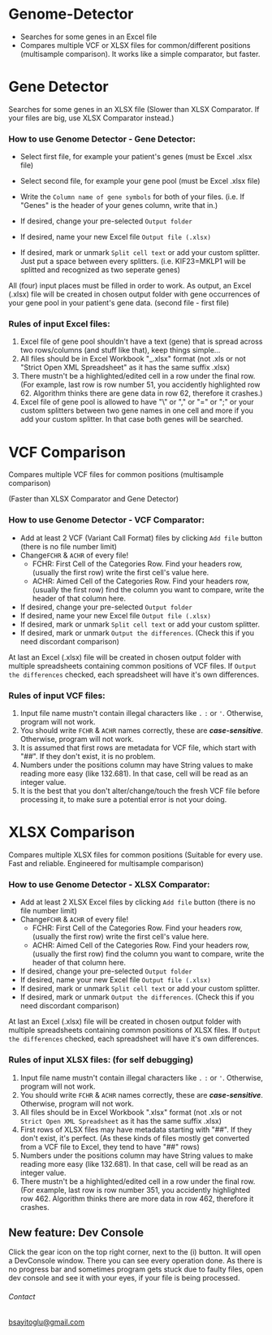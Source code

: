 # Genome-Detector
* Searches for some genes in an Excel file
* Compares multiple VCF or XLSX files for common/different positions (multisample comparison). It works like a simple comparator, but faster.

# Gene Detector
Searches for some genes in an XLSX file
(Slower than XLSX Comparator. If your files are big, use XLSX Comparator instead.)

### How to use Genome Detector - Gene Detector:
* Select first file, for example your patient's genes   (must be Excel .xlsx file)
* Select second file, for example your gene pool        (must be Excel .xlsx file)
* Write the `Column name of gene symbols` for both of your files. (i.e. If "Genes" is the header of your genes column, write that in.)

* If desired, change your pre-selected `Output folder`
* If desired, name your new Excel file `Output file (.xlsx)`
* If desired, mark or unmark `Split cell text` or add your custom splitter. Just put a space between every splitters. (i.e. KIF23=MKLP1 will be splitted and recognized as two seperate genes)

All (four) input places must be filled in order to work.
As output, an Excel (.xlsx) file will be created in chosen output folder with gene occurrences of your gene pool in your patient's gene data. (second file - first file)

### Rules of input Excel files:
1. Excel file of gene pool shouldn't have a text (gene) that is spread across two rows/columns (and stuff like that), keep things simple...
2. All files should be in Excel Workbook "_.xlsx" format (not .xls or not "Strict Open XML Spreadsheet" as it has the same suffix .xlsx)
3. There mustn't be a highlighted/edited cell in a row under the final row. (For example, last row is row number 51, you accidently highlighted row 62. Algorithm thinks there are gene data in row 62, therefore it crashes.)
4. Excel file of gene pool is allowed to have "\\" or "," or "=" or ";" or your custom splitters between two gene names in one cell and more if you add your custom splitter. In that case both genes will be searched.

# VCF Comparison
Compares multiple VCF files for common positions (multisample comparison)

(Faster than XLSX Comparator and Gene Detector)

### How to use Genome Detector - VCF Comparator:
* Add at least 2 VCF (Variant Call Format) files by clicking `Add file` button (there is no file number limit)
* Change`FCHR` & `ACHR` of every file!
  - FCHR: First Cell of the Categories Row. Find your headers row, (usually the first row) write the first cell's value here.
  - ACHR: Aimed Cell of the Categories Row. Find your headers row, (usually the first row) find the column you want to compare, write the header of that column here.
* If desired, change your pre-selected `Output folder`
* If desired, name your new Excel file `Output file (.xlsx)`
* If desired, mark or unmark `Split cell text` or add your custom splitter.
* If desired, mark or unmark `Output the differences`. (Check this if you need discordant comparison)

At last an Excel (.xlsx) file will be created in chosen output folder with multiple spreadsheets containing common positions of VCF files. If `Output the differences` checked, each spreadsheet will have it's own differences.

### Rules of input VCF files:
1. Input file name mustn't contain illegal characters like `.` `:` or `'`.              Otherwise, program will not work.
2. You should write `FCHR` & `ACHR` names correctly, these are **_case-sensitive_**.    Otherwise, program will not work.
3. It is assumed that first rows are metadata for VCF file, which start with "##". If they don't exist, it is no problem.
4. Numbers under the positions column may have String values to make reading more easy (like 132.681). In that case, cell will be read as an integer value.
5. It is the best that you don't alter/change/touch the fresh VCF file before processing it, to make sure a potential error is not your doing.

# XLSX Comparison
Compares multiple XLSX files for common positions (Suitable for every use. Fast and reliable. Engineered for multisample comparison)

### How to use Genome Detector - XLSX Comparator:
* Add at least 2 XLSX Excel files by clicking `Add file` button (there is no file number limit)
* Change`FCHR` & `ACHR` of every file!
  - FCHR: First Cell of the Categories Row. Find your headers row, (usually the first row) write the first cell's value here.
  - ACHR: Aimed Cell of the Categories Row. Find your headers row, (usually the first row) find the column you want to compare, write the header of that column here.
* If desired, change your pre-selected `Output folder`
* If desired, name your new Excel file `Output file (.xlsx)`
* If desired, mark or unmark `Split cell text` or add your custom splitter.
* If desired, mark or unmark `Output the differences`. (Check this if you need discordant comparison)

At last an Excel (.xlsx) file will be created in chosen output folder with multiple spreadsheets containing common positions of XLSX files. If `Output the differences` checked, each spreadsheet will have it's own differences.

### Rules of input XLSX files: (for self debugging)
1. Input file name mustn't contain illegal characters like `.` `:` or `'`.              Otherwise, program will not work.
2. You should write `FCHR` & `ACHR` names correctly, these are **_case-sensitive_**.    Otherwise, program will not work.
3. All files should be in Excel Workbook ".xlsx" format (not .xls or not `Strict Open XML Spreadsheet` as it has the same suffix .xlsx)
4. First rows of XLSX files may have metadata starting with "##". If they don't exist, it's perfect. (As these kinds of files mostly get converted from a VCF file to Excel, they tend to have "##" rows)
5. Numbers under the positions column may have String values to make reading more easy (like 132.681). In that case, cell will be read as an integer value.
6. There mustn't be a highlighted/edited cell in a row under the final row. (For example, last row is row number 351, you accidently highlighted row 462. Algorithm thinks there are more data in row 462, therefore it crashes.

## New feature: Dev Console
Click the gear icon on the top right corner, next to the (i) button. It will open a DevConsole window. There you can see every operation done. As there is no progress bar and sometimes program gets stuck due to faulty files, open dev console and see it with your eyes, if your file is being processed.


###### Contact
bsayitoglu@gmail.com
